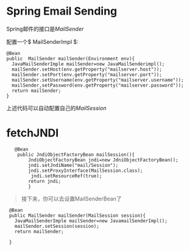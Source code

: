 # Spring Email Sending

Spring邮件的接口是$MailSender$

配置一个$ MailSenderImpl $:

    @Bean
    public  MailSender mailSender(Environment env){
      JavaMailSenderImple mailSender=new JavaMailSenderimpl();
      mailSender.setHost(env.getProperty("mailserver.host"));
      mailSender.setPort(env.getProperty("mailserver.port"));
      mailSender.setUsername(env.getProperty("mailserver.username"));
      mailSender,setPassword(env.getProperty("mailserver.password"));
      return mailSender;
    }

上述代码可以自动配置自己的$MailSession$

# fetchJNDI
       
       
       @Bean
        public JndiObjectFactoryBean mailSession(){
            JndiObjectFactoryBean jndi=new JdniObjectFactoryBean();
            jndi.setJndiName("mail/Session");
            jndi.setProxyInterface(MailSession.class);
             jndi.setResourceRef(true);
            return jndi;
            }

>接下来，你可以去设置MailSenderBean了

     @Bean
     public MailSender mailSender(MailSession session){
       JavaMailSenderImple mailSender=new JavamailSenderImpl();
       mailSender.setSession(session);
       return mailSender;

     }
